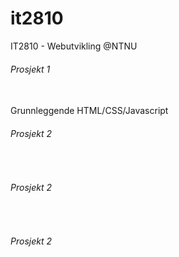 # it2810
IT2810 - Webutvikling @NTNU


###### Prosjekt 1
</br>
Grunnleggende HTML/CSS/Javascript

###### Prosjekt 2
</br>

###### Prosjekt 2
</br>

###### Prosjekt 2
</br>
